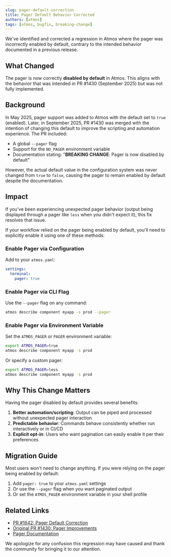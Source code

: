 ```yaml
---
slug: pager-default-correction
title: Pager Default Behavior Corrected
authors: [atmos]
tags: [atmos, bugfix, breaking-change]
---
```


We've identified and corrected a regression in Atmos where the pager was incorrectly enabled by default, contrary to the intended behavior documented in a previous release.

## What Changed

The pager is now correctly **disabled by default** in Atmos. This aligns with the behavior that was intended in PR #1430 (September 2025) but was not fully implemented.

## Background

In May 2025, pager support was added to Atmos with the default set to `true` (enabled). Later, in September 2025, PR #1430 was merged with the intention of changing this default to improve the scripting and automation experience. The PR included:

- A global `--pager` flag
- Support for the `NO_PAGER` environment variable
- Documentation stating: "**BREAKING CHANGE**: Pager is now disabled by default"

However, the actual default value in the configuration system was never changed from `true` to `false`, causing the pager to remain enabled by default despite the documentation.

## Impact

If you've been experiencing unexpected pager behavior (output being displayed through a pager like `less` when you didn't expect it), this fix resolves that issue.

If your workflow relied on the pager being enabled by default, you'll need to explicitly enable it using one of these methods:

### Enable Pager via Configuration

Add to your `atmos.yaml`:

```yaml
settings:
  terminal:
    pager: true
```

### Enable Pager via CLI Flag

Use the `--pager` flag on any command:

```bash
atmos describe component myapp -s prod --pager
```

### Enable Pager via Environment Variable

Set the `ATMOS_PAGER` or `PAGER` environment variable:

```bash
export ATMOS_PAGER=true
atmos describe component myapp -s prod
```

Or specify a custom pager:

```bash
export ATMOS_PAGER=less
atmos describe component myapp -s prod
```

## Why This Change Matters

Having the pager disabled by default provides several benefits:

1. **Better automation/scripting**: Output can be piped and processed without unexpected pager interaction
2. **Predictable behavior**: Commands behave consistently whether run interactively or in CI/CD
3. **Explicit opt-in**: Users who want pagination can easily enable it per their preferences

## Migration Guide

Most users won't need to change anything. If you were relying on the pager being enabled by default:

1. Add `pager: true` to your `atmos.yaml` settings
2. Or use the `--pager` flag when you want paginated output
3. Or set the `ATMOS_PAGER` environment variable in your shell profile

## Related Links

- [PR #1642: Pager Default Correction](https://github.com/cloudposse/atmos/pull/1642)
- [Original PR #1430: Pager Improvements](https://github.com/cloudposse/atmos/pull/1430)
- [Pager Documentation](/cli/configuration/settings#terminal-settings)

We apologize for any confusion this regression may have caused and thank the community for bringing it to our attention.
